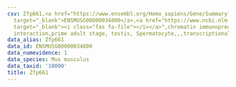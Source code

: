 ```yaml
---
csv: Zfp661,<a href="https://www.ensembl.org/Homo_sapiens/Gene/Summary?db=core;g=ENSMUSG00000034800"
  target="_blank">ENSMUSG00000034800</a>,<a href="https://www.ncbi.nlm.nih.gov/pubmed/25450459"
  target="_blank"><i class="fas fa-file"></i></a>",chromatin immunoprecipitation assay,direct
  interaction,prime adult stage, testis, Spermatocyte,,,transcriptional regulation,
data_alias: Zfp661
data_id: ENSMUSG00000034800
data_numevidence: 1
data_species: Mus musculus
data_taxid: '10090'
title: Zfp661
---
```

